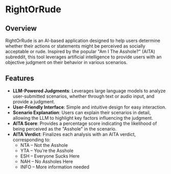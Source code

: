 # RightOrRude


## Overview

RightOrRude is an AI-based application designed to help users determine whether their actions or statements might be perceived as socially acceptable or rude. Inspired by the popular "Am I The Asshole?" (AITA) subreddit, this tool leverages artificial intelligence to provide users with an objective judgment on their behavior in various scenarios.

## Features

- **LLM-Powered Judgments**: Leverages large language models to analyze user-submitted scenarios, whether through text or audio input, and provide a judgment.
- **User-Friendly Interface**: Simple and intuitive design for easy interaction.
- **Scenario Explanation**: Users can explain their scenarios in detail, allowing the LLM to highlight key factors influencing the judgment.
- **AITA Score**: Provides a percentage score indicating the likelihood of being perceived as the "Asshole" in the scenario.
- **AITA Verdict**: Finalizes each analysis with an AITA verdict, corresponding to:
  - NTA – Not the Asshole
  - YTA – You’re the Asshole
  - ESH – Everyone Sucks Here
  - NAH – No Assholes Here
  - INFO – More information needed